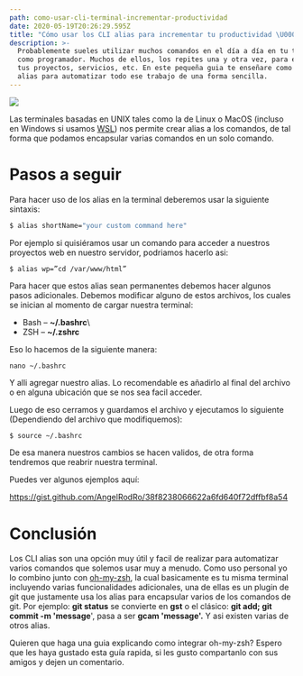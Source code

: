```yaml
---
path: como-usar-cli-terminal-incrementar-productividad
date: 2020-05-19T20:26:29.595Z
title: "Cómo usar los CLI alias para incrementar tu productividad \U0001F680"
description: >-
  Probablemente sueles utilizar muchos comandos en el día a día en tu trabajo
  como programador. Muchos de ellos, los repites una y otra vez, para ejecutar
  tus proyectos, servicios, etc. En este pequeña guia te enseñare como usar los
  alias para automatizar todo ese trabajo de una forma sencilla.
---
```

![](/assets/blur-bright-business-codes-207580.jpg)

Las terminales basadas en UNIX tales como la de Linux o MacOS (incluso en Windows si usamos [WSL](https://docs.microsoft.com/en-us/windows/wsl/install-win10)) nos permite crear alias a los comandos, de tal forma que podamos encapsular varias comandos en un solo comando.



# Pasos a seguir

Para hacer uso de los alias en la terminal deberemos usar la siguiente sintaxis:

```bash
$ alias shortName="your custom command here" 
```

Por ejemplo si quisiéramos usar un comando para acceder a nuestros proyectos web en nuestro servidor, podriamos hacerlo asi:

```bash
$ alias wp=”cd /var/www/html”
```

Para hacer que estos alias sean permanentes debemos hacer algunos pasos adicionales. Debemos modificar alguno de estos archivos, los cuales se inician al momento de cargar nuestra terminal:

* Bash – **~/.bashrc**\
* ZSH – **~/.zshrc**

Eso lo hacemos de la siguiente manera:

```
nano ~/.bashrc
```

Y alli agregar nuestro alias. Lo recomendable es añadirlo al final del archivo o en alguna ubicación que se nos sea facil acceder.

Luego de eso cerramos y guardamos el archivo y ejecutamos lo siguiente (Dependiendo del archivo que modifiquemos):

```
$ source ~/.bashrc
```

De esa manera nuestros cambios se hacen validos, de otra forma tendremos que reabrir nuestra terminal.

Puedes ver algunos ejemplos aquí:

https://gist.github.com/AngelRodRo/38f8238066622a6fd640f72dffbf8a54

# Conclusión

Los CLI alias son una opción muy útil y facil de realizar para automatizar varios comandos que solemos usar muy a menudo. Como uso personal yo lo combino junto con [oh-my-zsh](https://ohmyz.sh/), la cual basicamente es tu misma terminal incluyendo varias funcionalidades adicionales, una de ellas es un plugin de git que justamente usa los alias para encapsular varios de los comandos de git. Por ejemplo: **git status** se convierte en **gst** o el clásico: **git add; git commit -m 'message**', pasa a ser **gcam 'message'.** Y asi existen varias de otros alias.

Quieren que haga una guia explicando como integrar oh-my-zsh? Espero que les haya gustado esta guía rapida, si les gusto compartanlo con sus amigos y dejen un comentario.
